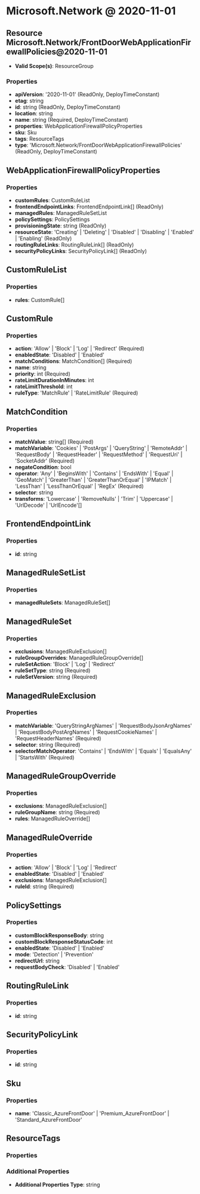 # Microsoft.Network @ 2020-11-01

## Resource Microsoft.Network/FrontDoorWebApplicationFirewallPolicies@2020-11-01
* **Valid Scope(s)**: ResourceGroup
### Properties
* **apiVersion**: '2020-11-01' (ReadOnly, DeployTimeConstant)
* **etag**: string
* **id**: string (ReadOnly, DeployTimeConstant)
* **location**: string
* **name**: string (Required, DeployTimeConstant)
* **properties**: WebApplicationFirewallPolicyProperties
* **sku**: Sku
* **tags**: ResourceTags
* **type**: 'Microsoft.Network/FrontDoorWebApplicationFirewallPolicies' (ReadOnly, DeployTimeConstant)

## WebApplicationFirewallPolicyProperties
### Properties
* **customRules**: CustomRuleList
* **frontendEndpointLinks**: FrontendEndpointLink[] (ReadOnly)
* **managedRules**: ManagedRuleSetList
* **policySettings**: PolicySettings
* **provisioningState**: string (ReadOnly)
* **resourceState**: 'Creating' | 'Deleting' | 'Disabled' | 'Disabling' | 'Enabled' | 'Enabling' (ReadOnly)
* **routingRuleLinks**: RoutingRuleLink[] (ReadOnly)
* **securityPolicyLinks**: SecurityPolicyLink[] (ReadOnly)

## CustomRuleList
### Properties
* **rules**: CustomRule[]

## CustomRule
### Properties
* **action**: 'Allow' | 'Block' | 'Log' | 'Redirect' (Required)
* **enabledState**: 'Disabled' | 'Enabled'
* **matchConditions**: MatchCondition[] (Required)
* **name**: string
* **priority**: int (Required)
* **rateLimitDurationInMinutes**: int
* **rateLimitThreshold**: int
* **ruleType**: 'MatchRule' | 'RateLimitRule' (Required)

## MatchCondition
### Properties
* **matchValue**: string[] (Required)
* **matchVariable**: 'Cookies' | 'PostArgs' | 'QueryString' | 'RemoteAddr' | 'RequestBody' | 'RequestHeader' | 'RequestMethod' | 'RequestUri' | 'SocketAddr' (Required)
* **negateCondition**: bool
* **operator**: 'Any' | 'BeginsWith' | 'Contains' | 'EndsWith' | 'Equal' | 'GeoMatch' | 'GreaterThan' | 'GreaterThanOrEqual' | 'IPMatch' | 'LessThan' | 'LessThanOrEqual' | 'RegEx' (Required)
* **selector**: string
* **transforms**: 'Lowercase' | 'RemoveNulls' | 'Trim' | 'Uppercase' | 'UrlDecode' | 'UrlEncode'[]

## FrontendEndpointLink
### Properties
* **id**: string

## ManagedRuleSetList
### Properties
* **managedRuleSets**: ManagedRuleSet[]

## ManagedRuleSet
### Properties
* **exclusions**: ManagedRuleExclusion[]
* **ruleGroupOverrides**: ManagedRuleGroupOverride[]
* **ruleSetAction**: 'Block' | 'Log' | 'Redirect'
* **ruleSetType**: string (Required)
* **ruleSetVersion**: string (Required)

## ManagedRuleExclusion
### Properties
* **matchVariable**: 'QueryStringArgNames' | 'RequestBodyJsonArgNames' | 'RequestBodyPostArgNames' | 'RequestCookieNames' | 'RequestHeaderNames' (Required)
* **selector**: string (Required)
* **selectorMatchOperator**: 'Contains' | 'EndsWith' | 'Equals' | 'EqualsAny' | 'StartsWith' (Required)

## ManagedRuleGroupOverride
### Properties
* **exclusions**: ManagedRuleExclusion[]
* **ruleGroupName**: string (Required)
* **rules**: ManagedRuleOverride[]

## ManagedRuleOverride
### Properties
* **action**: 'Allow' | 'Block' | 'Log' | 'Redirect'
* **enabledState**: 'Disabled' | 'Enabled'
* **exclusions**: ManagedRuleExclusion[]
* **ruleId**: string (Required)

## PolicySettings
### Properties
* **customBlockResponseBody**: string
* **customBlockResponseStatusCode**: int
* **enabledState**: 'Disabled' | 'Enabled'
* **mode**: 'Detection' | 'Prevention'
* **redirectUrl**: string
* **requestBodyCheck**: 'Disabled' | 'Enabled'

## RoutingRuleLink
### Properties
* **id**: string

## SecurityPolicyLink
### Properties
* **id**: string

## Sku
### Properties
* **name**: 'Classic_AzureFrontDoor' | 'Premium_AzureFrontDoor' | 'Standard_AzureFrontDoor'

## ResourceTags
### Properties
### Additional Properties
* **Additional Properties Type**: string


